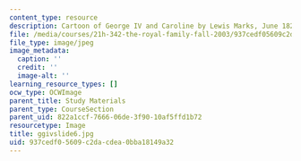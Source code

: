 ```yaml
---
content_type: resource
description: Cartoon of George IV and Caroline by Lewis Marks, June 1821.
file: /media/courses/21h-342-the-royal-family-fall-2003/937cedf05609c2dacdea0bba18149a32_ggivslide6.jpg
file_type: image/jpeg
image_metadata:
  caption: ''
  credit: ''
  image-alt: ''
learning_resource_types: []
ocw_type: OCWImage
parent_title: Study Materials
parent_type: CourseSection
parent_uid: 822a1ccf-7666-06de-3f90-10af5ffd1b72
resourcetype: Image
title: ggivslide6.jpg
uid: 937cedf0-5609-c2da-cdea-0bba18149a32
---
```

